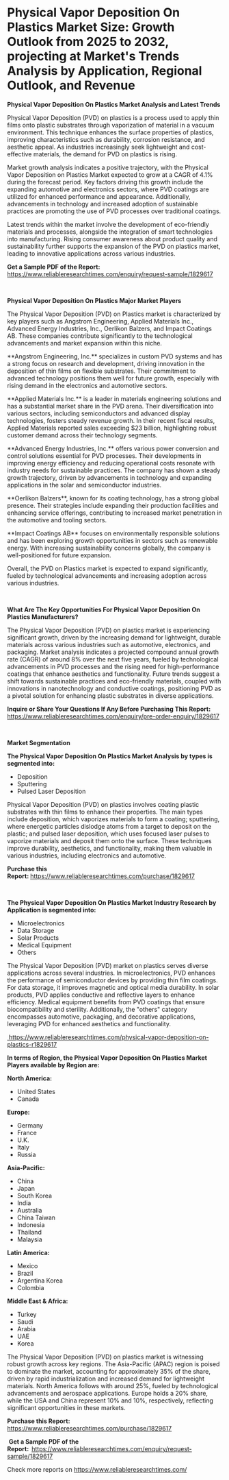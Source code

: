 <p><h1>Physical Vapor Deposition On Plastics Market Size: Growth Outlook from 2025 to 2032, projecting at Market's Trends Analysis by Application, Regional Outlook, and Revenue</h1></p><p><strong>Physical Vapor Deposition On Plastics Market Analysis and Latest Trends</strong></p>
<p><p>Physical Vapor Deposition (PVD) on plastics is a process used to apply thin films onto plastic substrates through vaporization of material in a vacuum environment. This technique enhances the surface properties of plastics, improving characteristics such as durability, corrosion resistance, and aesthetic appeal. As industries increasingly seek lightweight and cost-effective materials, the demand for PVD on plastics is rising.</p><p>Market growth analysis indicates a positive trajectory, with the Physical Vapor Deposition on Plastics Market expected to grow at a CAGR of 4.1% during the forecast period. Key factors driving this growth include the expanding automotive and electronics sectors, where PVD coatings are utilized for enhanced performance and appearance. Additionally, advancements in technology and increased adoption of sustainable practices are promoting the use of PVD processes over traditional coatings.</p><p>Latest trends within the market involve the development of eco-friendly materials and processes, alongside the integration of smart technologies into manufacturing. Rising consumer awareness about product quality and sustainability further supports the expansion of the PVD on plastics market, leading to innovative applications across various industries.</p></p>
<p><strong>Get a Sample PDF of the Report:&nbsp;</strong> <a href="https://www.reliableresearchtimes.com/enquiry/request-sample/1829617?utm_campaign=3088&utm_medium=2&utm_source=Github&utm_content=ia&utm_term=11032025&utm_id=physical-vapor-deposition-on-plastics">https://www.reliableresearchtimes.com/enquiry/request-sample/1829617</a></p>
<p>&nbsp;</p>
<p><strong>Physical Vapor Deposition On Plastics Major Market Players</strong></p>
<p><p>The Physical Vapor Deposition (PVD) on Plastics market is characterized by key players such as Angstrom Engineering, Applied Materials Inc., Advanced Energy Industries, Inc., Oerlikon Balzers, and Impact Coatings AB. These companies contribute significantly to the technological advancements and market expansion within this niche.</p><p>**Angstrom Engineering, Inc.** specializes in custom PVD systems and has a strong focus on research and development, driving innovation in the deposition of thin films on flexible substrates. Their commitment to advanced technology positions them well for future growth, especially with rising demand in the electronics and automotive sectors.</p><p>**Applied Materials Inc.** is a leader in materials engineering solutions and has a substantial market share in the PVD arena. Their diversification into various sectors, including semiconductors and advanced display technologies, fosters steady revenue growth. In their recent fiscal results, Applied Materials reported sales exceeding $23 billion, highlighting robust customer demand across their technology segments.</p><p>**Advanced Energy Industries, Inc.** offers various power conversion and control solutions essential for PVD processes. Their developments in improving energy efficiency and reducing operational costs resonate with industry needs for sustainable practices. The company has shown a steady growth trajectory, driven by advancements in technology and expanding applications in the solar and semiconductor industries.</p><p>**Oerlikon Balzers**, known for its coating technology, has a strong global presence. Their strategies include expanding their production facilities and enhancing service offerings, contributing to increased market penetration in the automotive and tooling sectors.</p><p>**Impact Coatings AB** focuses on environmentally responsible solutions and has been exploring growth opportunities in sectors such as renewable energy. With increasing sustainability concerns globally, the company is well-positioned for future expansion.</p><p>Overall, the PVD on Plastics market is expected to expand significantly, fueled by technological advancements and increasing adoption across various industries.</p></p>
<p>&nbsp;</p>
<p><strong>What Are The Key Opportunities For Physical Vapor Deposition On Plastics Manufacturers?</strong></p>
<p><p>The Physical Vapor Deposition (PVD) on plastics market is experiencing significant growth, driven by the increasing demand for lightweight, durable materials across various industries such as automotive, electronics, and packaging. Market analysis indicates a projected compound annual growth rate (CAGR) of around 8% over the next five years, fueled by technological advancements in PVD processes and the rising need for high-performance coatings that enhance aesthetics and functionality. Future trends suggest a shift towards sustainable practices and eco-friendly materials, coupled with innovations in nanotechnology and conductive coatings, positioning PVD as a pivotal solution for enhancing plastic substrates in diverse applications.</p></p>
<p><strong>Inquire or Share Your Questions If Any Before Purchasing This Report:</strong> <a href="https://www.reliableresearchtimes.com/enquiry/pre-order-enquiry/1829617?utm_campaign=3088&utm_medium=2&utm_source=Github&utm_content=ia&utm_term=11032025&utm_id=physical-vapor-deposition-on-plastics">https://www.reliableresearchtimes.com/enquiry/pre-order-enquiry/1829617</a></p>
<p>&nbsp;</p>
<p><strong>Market Segmentation</strong></p>
<p><strong>The Physical Vapor Deposition On Plastics Market Analysis by types is segmented into:</strong></p>
<p><ul><li>Deposition</li><li>Sputtering</li><li>Pulsed Laser Deposition</li></ul></p>
<p><p>Physical Vapor Deposition (PVD) on plastics involves coating plastic substrates with thin films to enhance their properties. The main types include deposition, which vaporizes materials to form a coating; sputtering, where energetic particles dislodge atoms from a target to deposit on the plastic; and pulsed laser deposition, which uses focused laser pulses to vaporize materials and deposit them onto the surface. These techniques improve durability, aesthetics, and functionality, making them valuable in various industries, including electronics and automotive.</p></p>
<p><strong>Purchase this Report:&nbsp;</strong><a href="https://www.reliableresearchtimes.com/purchase/1829617?utm_campaign=3088&utm_medium=2&utm_source=Github&utm_content=ia&utm_term=11032025&utm_id=physical-vapor-deposition-on-plastics">https://www.reliableresearchtimes.com/purchase/1829617</a></p>
<p>&nbsp;</p>
<p><strong>The Physical Vapor Deposition On Plastics Market Industry Research by Application is segmented into:</strong></p>
<p><ul><li>Microelectronics</li><li>Data Storage</li><li>Solar Products</li><li>Medical Equipment</li><li>Others</li></ul></p>
<p><p>The Physical Vapor Deposition (PVD) market on plastics serves diverse applications across several industries. In microelectronics, PVD enhances the performance of semiconductor devices by providing thin film coatings. For data storage, it improves magnetic and optical media durability. In solar products, PVD applies conductive and reflective layers to enhance efficiency. Medical equipment benefits from PVD coatings that ensure biocompatibility and sterility. Additionally, the "others" category encompasses automotive, packaging, and decorative applications, leveraging PVD for enhanced aesthetics and functionality.</p></p>
<p><a href="https://www.reliableresearchtimes.com/physical-vapor-deposition-on-plastics-r1829617?utm_campaign=3088&utm_medium=2&utm_source=Github&utm_content=ia&utm_term=11032025&utm_id=physical-vapor-deposition-on-plastics">&nbsp;https://www.reliableresearchtimes.com/physical-vapor-deposition-on-plastics-r1829617</a></p>
<p><strong>In terms of Region, the Physical Vapor Deposition On Plastics Market Players available by Region are:</strong></p>
<p>
    <p> <strong> North America: </strong>
        <ul>
            <li>United States</li>
            <li>Canada</li>
        </ul>
        </p> 
    <p> <strong> Europe: </strong>
        <ul>
            <li>Germany</li>
            <li>France</li>
            <li>U.K.</li>
            <li>Italy</li>
            <li>Russia</li>
        </ul>
        </p> 
    <p> <strong> Asia-Pacific: </strong>
        <ul>
            <li>China</li>
            <li>Japan</li>
            <li>South Korea</li>
            <li>India</li>
            <li>Australia</li>
            <li>China Taiwan</li>
            <li>Indonesia</li>
            <li>Thailand</li>
            <li>Malaysia</li>
        </ul>
        </p> 
    <p> <strong> Latin America: </strong>
        <ul>
            <li>Mexico</li>
            <li>Brazil</li>
            <li>Argentina Korea</li>
            <li>Colombia</li>
        </ul>
        </p> 
    <p> <strong> Middle East & Africa: </strong>
        <ul>
            <li>Turkey</li>
            <li>Saudi</li>
            <li>Arabia</li>
            <li>UAE</li>
            <li>Korea</li>
        </ul>
    </p>
    </p>
<p><p>The Physical Vapor Deposition (PVD) on plastics market is witnessing robust growth across key regions. The Asia-Pacific (APAC) region is poised to dominate the market, accounting for approximately 35% of the share, driven by rapid industrialization and increased demand for lightweight materials. North America follows with around 25%, fueled by technological advancements and aerospace applications. Europe holds a 20% share, while the USA and China represent 10% and 10%, respectively, reflecting significant opportunities in these markets.</p></p>
<p><strong>Purchase this Report: </strong><a href="https://www.reliableresearchtimes.com/purchase/1829617?utm_campaign=3088&utm_medium=2&utm_source=Github&utm_content=ia&utm_term=11032025&utm_id=physical-vapor-deposition-on-plastics">https://www.reliableresearchtimes.com/purchase/1829617</a></p>
<p>&nbsp;<strong>Get a Sample PDF of the Report:&nbsp;&nbsp;</strong><a href="https://www.reliableresearchtimes.com/enquiry/request-sample/1829617?utm_campaign=3088&utm_medium=2&utm_source=Github&utm_content=ia&utm_term=11032025&utm_id=physical-vapor-deposition-on-plastics">https://www.reliableresearchtimes.com/enquiry/request-sample/1829617</a></p>
<p><strong></strong></p>
<p>Check more reports on <a href="https://www.reliableresearchtimes.com/?utm_campaign=3088&utm_medium=2&utm_source=Github&utm_content=ia&utm_term=11032025&utm_id=physical-vapor-deposition-on-plastics">https://www.reliableresearchtimes.com/</a></p>